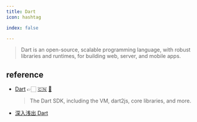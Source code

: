 ```yaml
---
title: Dart
icon: hashtag

index: false

---
```


> Dart is an open-source, scalable programming language, with robust libraries and runtimes, for building web, server, and mobile apps.

<!-- more -->

## reference

- [Dart](https://dart.dev) 👉🏻 [🇨🇳](https://dart.cn) [🐙](https://github.com/dart-lang/sdk)
    > The Dart SDK, including the VM, dart2js, core libraries, and more.

<!--   -->

- [深入浅出 Dart](https://www.coding-time.cn/dart)